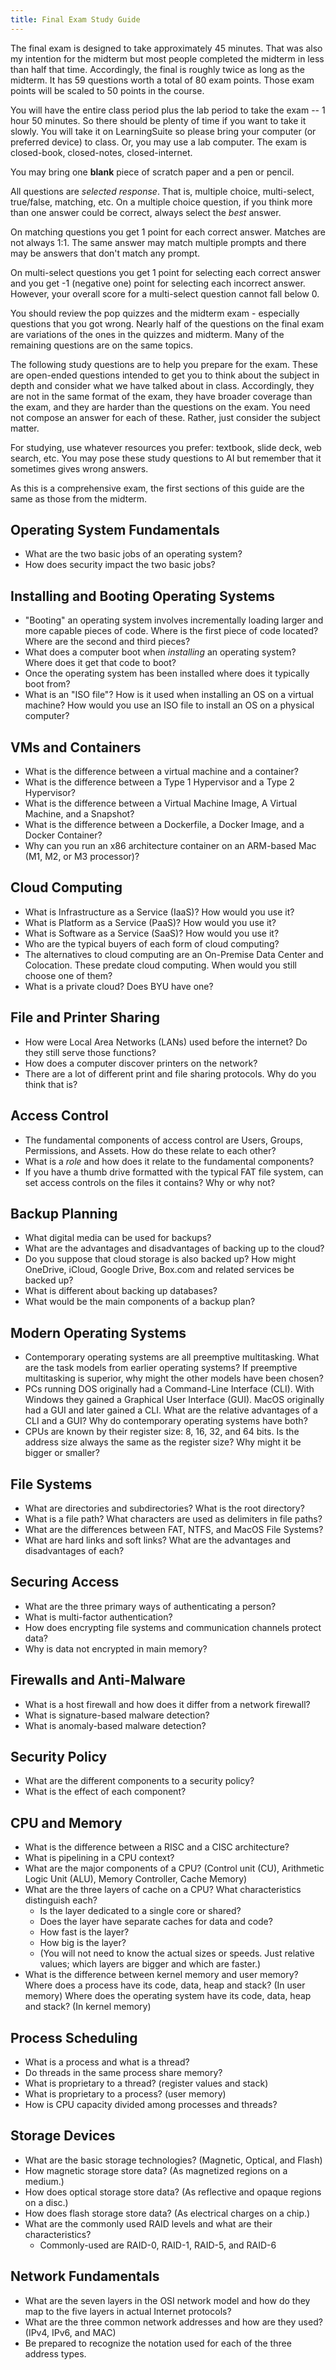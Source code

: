 ```yaml
---
title: Final Exam Study Guide
---
```

The final exam is designed to take approximately 45 minutes. That was also my intention for the midterm but most people completed the midterm in less than half that time. Accordingly, the final is roughly twice as long as the midterm. It has 59 questions worth a total of 80 exam points. Those exam points will be scaled to 50 points in the course.

You will have the entire class period plus the lab period to take the exam -- 1 hour 50 minutes. So there should be plenty of time if you want to take it slowly. You will take it on LearningSuite so please bring your computer (or preferred device) to class. Or, you may use a lab computer. The exam is closed-book, closed-notes, closed-internet.

You may bring one **blank** piece of scratch paper and a pen or pencil.

All questions are _selected response_. That is, multiple choice, multi-select, true/false, matching, etc. On a multiple choice question, if you think more than one answer could be correct, always select the _best_ answer.

On matching questions you get 1 point for each correct answer. Matches are not always 1:1. The same answer may match multiple prompts and there may be answers that don't match any prompt.

On multi-select questions you get 1 point for selecting each correct answer and you get -1 (negative one) point for selecting each incorrect answer. However, your overall score for a multi-select question cannot fall below 0.

You should review the pop quizzes and the midterm exam - especially questions that you got wrong. Nearly half of the questions on the final exam are variations of the ones in the quizzes and midterm. Many of the remaining questions are on the same topics.

The following study questions are to help you prepare for the exam. These are open-ended questions intended to get you to think about the subject in depth and consider what we have talked about in class. Accordingly, they are not in the same format of the exam, they have broader coverage than the exam, and they are harder than the questions on the exam. You need not compose an answer for each of these. Rather, just consider the subject matter.

For studying, use whatever resources you prefer: textbook, slide deck, web search, etc. You may pose these study questions to AI but remember that it sometimes gives wrong answers.

As this is a comprehensive exam, the first sections of this guide are the same as those from the midterm.

## Operating System Fundamentals
* What are the two basic jobs of an operating system?
* How does security impact the two basic jobs?

## Installing and Booting Operating Systems
* "Booting" an operating system involves incrementally loading larger and more capable pieces of code. Where is the first piece of code located? Where are the second and third pieces?
* What does a computer boot when _installing_ an operating system? Where does it get that code to boot?
* Once the operating system has been installed where does it typically boot from?
* What is an "ISO file"? How is it used when installing an OS on a virtual machine? How would you use an ISO file to install an OS on a physical computer?

## VMs and Containers
* What is the difference between a virtual machine and a container?
* What is the difference between a Type 1 Hypervisor and a Type 2 Hypervisor?
* What is the difference between a Virtual Machine Image, A Virtual Machine, and a Snapshot?
* What is the difference between a Dockerfile, a Docker Image, and a Docker Container?
* Why can you run an x86 architecture container on an ARM-based Mac (M1, M2, or M3 processor)?

## Cloud Computing
* What is Infrastructure as a Service (IaaS)? How would you use it?
* What is Platform as a Service (PaaS)? How would you use it?
* What is Software as a Service (SaaS)? How would you use it?
* Who are the typical buyers of each form of cloud computing?
* The alternatives to cloud computing are an On-Premise Data Center and Colocation. These predate cloud computing. When would you still choose one of them?
* What is a private cloud? Does BYU have one?

## File and Printer Sharing
* How were Local Area Networks (LANs) used before the internet? Do they still serve those functions?
* How does a computer discover printers on the network?
* There are a lot of different print and file sharing protocols. Why do you think that is?

## Access Control
* The fundamental components of access control are Users, Groups, Permissions, and Assets. How do these relate to each other?
* What is a _role_ and how does it relate to the fundamental components?
* If you have a thumb drive formatted with the typical FAT file system, can set access controls on the files it contains? Why or why not?

## Backup Planning
* What digital media can be used for backups?
* What are the advantages and disadvantages of backing up to the cloud?
* Do you suppose that cloud storage is also backed up? How might OneDrive, iCloud, Google Drive, Box.com and related services be backed up?
* What is different about backing up databases?
* What would be the main components of a backup plan?

## Modern Operating Systems
* Contemporary operating systems are all preemptive multitasking. What are the task models from earlier operating systems? If preemptive multitasking is superior, why might the other models have been chosen?
* PCs running DOS originally had a Command-Line Interface (CLI). With Windows they gained a Graphical User Interface (GUI). MacOS originally had a GUI and later gained a CLI. What are the relative advantages of a CLI and a GUI? Why do contemporary operating systems have both?
* CPUs are known by their register size: 8, 16, 32, and 64 bits. Is the address size always the same as the register size? Why might it be bigger or smaller?

## File Systems
* What are directories and subdirectories? What is the root directory?
* What is a file path? What characters are used as delimiters in file paths?
* What are the differences between FAT, NTFS, and MacOS File Systems?
* What are hard links and soft links? What are the advantages and disadvantages of each?

## Securing Access
* What are the three primary ways of authenticating a person?
* What is multi-factor authentication?
* How does encrypting file systems and communication channels protect data?
* Why is data not encrypted in main memory?

## Firewalls and Anti-Malware
* What is a host firewall and how does it differ from a network firewall?
* What is signature-based malware detection?
* What is anomaly-based malware detection?

## Security Policy
* What are the different components to a security policy?
* What is the effect of each component?

## CPU and Memory
* What is the difference between a RISC and a CISC architecture?
* What is pipelining in a CPU context?
* What are the major components of a CPU? (Control unit (CU), Arithmetic Logic Unit (ALU), Memory Controller, Cache Memory)
* What are the three layers of cache on a CPU? What characteristics distinguish each?
    * Is the layer dedicated to a single core or shared?
    * Does the layer have separate caches for data and code?
    * How fast is the layer?
    * How big is the layer?
    * (You will not need to know the actual sizes or speeds. Just relative values; which layers are bigger and which are faster.)
* What is the difference between kernel memory and user memory?
    Where does a process have its code, data, heap and stack? (In user memory)
    Where does the operating system have its code, data, heap and stack? (In kernel memory)

## Process Scheduling
* What is a process and what is a thread?
* Do threads in the same process share memory?
* What is proprietary to a thread? (register values and stack)
* What is proprietary to a process? (user memory)
* How is CPU capacity divided among processes and threads?

## Storage Devices
* What are the basic storage technologies? (Magnetic, Optical, and Flash)
* How magnetic storage store data? (As magnetized regions on a medium.)
* How does optical storage store data? (As reflective and opaque regions on a disc.)
* How does flash storage store data? (As electrical charges on a chip.)
* What are the commonly used RAID levels and what are their characteristics?
    * Commonly-used are RAID-0, RAID-1, RAID-5, and RAID-6

## Network Fundamentals
* What are the seven layers in the OSI network model and how do they map to the five layers in actual Internet protocols?
* What are the three common network addresses and how are they used? (IPv4, IPv6, and MAC)
* Be prepared to recognize the notation used for each of the three address types.
